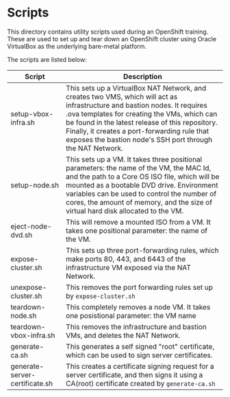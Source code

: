 # Scripts

This directory contains utility scripts used during an OpenShift training. These are used to set up and tear down an OpenShift cluster using Oracle VirtualBox as the underlying bare-metal platform.

The scripts are listed below:

|Script|Description|
|---|---|
|setup-vbox-infra.sh|This sets up a VirtualBox NAT Network, and creates two VMS, which will act as infrastructure and bastion nodes. It requires .ova templates for creating the VMs, which can be found in the latest release of this repository. Finally, it creates a port-forwarding rule that exposes the bastion node's SSH port through the NAT Network.|
|setup-node.sh|This sets up a VM. It takes three positional parameters: the name of the VM, the MAC Id, and the path to a Core OS ISO file, which will be mounted as a bootable DVD drive. Environment variables can be used to control the number of cores, the amount of memory, and the size of virtual hard disk allocated to the VM.|
|eject-node-dvd.sh|This will remove a mounted ISO from a VM. It takes one positional parameter: the name of the VM.|
|expose-cluster.sh|This sets up three port-forwarding rules, which make ports 80, 443, and 6443 of the infrastructure VM exposed via the NAT Network.|
|unexpose-cluster.sh|This removes the port forwarding rules set up by `expose-cluster.sh`|
|teardown-node.sh|This completely removes a node VM. It takes one posistional parameter: the VM name|
|teardown-vbox-infra.sh|This removes the infrastructure and bastion VMs, and deletes the NAT Network.|
|generate-ca.sh|This generates a self signed "root" certificate, which can be used to sign server certificates.|
|generate-server-certificate.sh|This creates a certificate signing request for a server certificate, and then signs it using a CA(root) certificate created by `generate-ca.sh`|

